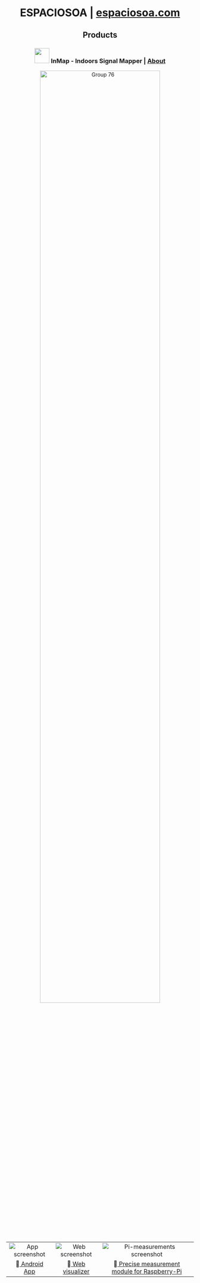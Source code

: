 <div align="center" >
  <h1>ESPACIOSOA | <a href="https://espaciosoa.com/" > espaciosoa.com </a></h1>
  <h2> Products </h2>
</div>
<div align="center" >
  <h3> <img src="https://github.com/user-attachments/assets/3dc5878a-aafc-4b55-aa1b-b9d3039faf32"  width="40px" height="40px" /> InMap - Indoors Signal Mapper | <a href="https://espaciosoa.com/products/inMap"> About  </a></h4>
</div>

<div align="center" >
  <!--<img src="https://github.com/user-attachments/assets/9f964717-fbb2-4d28-ae00-e2a5c2ecc507" alt="App screenshot" width="10%"/>-->
  <img src="https://github.com/user-attachments/assets/83cdd6f4-9e47-4b4b-9655-e6c7163e5d27" alt="Group 76" width="80%"/>
</div>



<p align="center">
<table>
  <tr>
    <td align="center"><img src="https://github.com/user-attachments/assets/9f964717-fbb2-4d28-ae00-e2a5c2ecc507" alt="App screenshot" /></td>
    <td align="center"> <img src="https://github.com/user-attachments/assets/cdec1120-39aa-4181-87b6-d190dc953727" alt="Web screenshot" /> </td>
    <td align="center"><img src="https://github.com/user-attachments/assets/26d1bc26-7552-4698-85ee-442a08ebe180" alt="Pi-measurements screenshot" /></td>
  </tr>
  <tr>
    <td align="center">🔗<a href="https://github.com/espaciosoa/inmap-app">  Android App </a></td>
    <td align="center">🔗<a href="https://github.com/espaciosoa/inmap"> Web visualizer </a></td>
    <td align="center">🔗<a href="https://github.com/espaciosoa/inmap-pi"> Precise measurement module for Raspberry-Pi</a></td>
  </tr>
</table>
</p>



